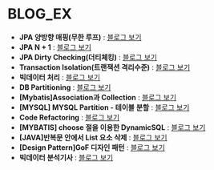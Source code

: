 # BLOG_EX

* __JPA 양방향 매핑(무한 루프)__ : [블로그 보기](https://jarvics.tistory.com/87)
* __JPA N + 1__ : [블로그 보기](https://jarvics.tistory.com/88)
* __JPA Dirty Checking(더티체킹)__ : [블로그 보기](https://jarvics.tistory.com/89)
* __Transaction Isolation(트랜잭션 격리수준)__ : [블로그 보기](https://jarvics.tistory.com/92)
* __빅데이터 처리__ : [블로그 보기](https://jarvics.tistory.com/99)
* __DB Partitioning__ : [블로그 보기](https://jarvics.tistory.com/100)
* __[Mybatis]Association과 Collection__ : [블로그 보기](https://jarvics.tistory.com/103)
* __[MYSQL] MYSQL Partition - 테이블 분할__ : [블로그 보기](https://jarvics.tistory.com/104)
* __Code Refactoring__ : [블로그 보기](https://jarvics.tistory.com/105)
* __[MYBATIS] choose 절을 이용한 DynamicSQL__ : [블로그 보기](https://jarvics.tistory.com/106)
* __[JAVA]반복문 안에서 List 요소 삭제__ : [블로그 보기](https://jarvics.tistory.com/107)
* __[Design Pattern]GoF 디자인 패턴__ : [블로그 보기](https://jarvics.tistory.com/109)
* __빅데이터 분석기사__ : [블로그 보기](https://jarvics.tistory.com/category/%ED%94%84%EB%A1%9C%EA%B7%B8%EB%9E%98%EB%B0%8D/%EB%B9%85%EB%8D%B0%EC%9D%B4%ED%84%B0%20%EB%B6%84%EC%84%9D%20%EA%B8%B0%EC%82%AC)
